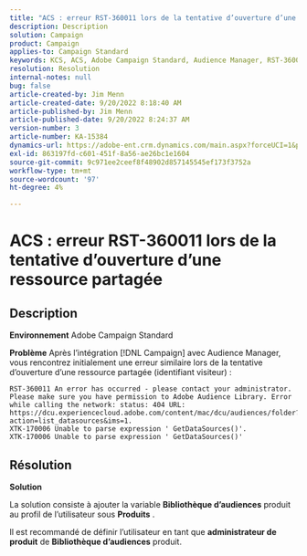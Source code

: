 ```yaml
---
title: "ACS : erreur RST-360011 lors de la tentative d’ouverture d’une ressource partagée"
description: Description
solution: Campaign
product: Campaign
applies-to: Campaign Standard
keywords: KCS, ACS, Adobe Campaign Standard, Audience Manager, RST-360011, erreur, ouvrir une ressource partagée
resolution: Resolution
internal-notes: null
bug: false
article-created-by: Jim Menn
article-created-date: 9/20/2022 8:18:40 AM
article-published-by: Jim Menn
article-published-date: 9/20/2022 8:24:37 AM
version-number: 3
article-number: KA-15384
dynamics-url: https://adobe-ent.crm.dynamics.com/main.aspx?forceUCI=1&pagetype=entityrecord&etn=knowledgearticle&id=b3a386d3-bc38-ed11-9db1-0022480866ad
exl-id: 863197fd-c601-451f-8a56-ae26bc1e1604
source-git-commit: 9c971ee2ceef8f48902d857145545ef173f3752a
workflow-type: tm+mt
source-wordcount: '97'
ht-degree: 4%

---
```


# ACS : erreur RST-360011 lors de la tentative d’ouverture d’une ressource partagée

## Description


<b>Environnement</b>
Adobe Campaign Standard

<b>Problème</b>
Après l’intégration [!DNL Campaign] avec Audience Manager, vous rencontrez initialement une erreur similaire lors de la tentative d’ouverture d’une ressource partagée (identifiant visiteur) :


```
RST-360011 An error has occurred - please contact your administrator.
Please make sure you have permission to Adobe Audience Library. Error while calling the network: status: 404 URL: https://dcu.experiencecloud.adobe.com/content/mac/dcu/audiences/folder?action=list_datasources&ims=1.
XTK-170006 Unable to parse expression ' GetDataSources()'.
XTK-170006 Unable to parse expression ' GetDataSources()'
```





## Résolution


<b>Solution</b>

La solution consiste à ajouter la variable <b>Bibliothèque d’audiences</b> produit au profil de l’utilisateur sous <b>Produits</b> .

Il est recommandé de définir l’utilisateur en tant que <b>administrateur de produit</b> de <b>Bibliothèque d’audiences</b> produit.
